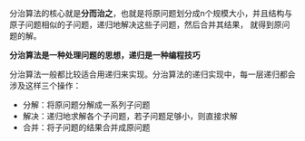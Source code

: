 分治算法的核心就是**分而治之**，也就是将原问题划分成n个规模大小，并且结构与原子问题相似的子问题，递归地解决这些子问题，然后合并其结果，
就得到原问题的解。

**分治算法是一种处理问题的思想，递归是一种编程技巧**

分治算法一般都比较适合用递归来实现。分治算法的递归实现中，每一层递归都会涉及这样三个操作：

- 分解：将原问题分解成一系列子问题
- 解决：递归地求解各个子问题，若子问题足够小，则直接求解
- 合并：将子问题的结果合并成原问题